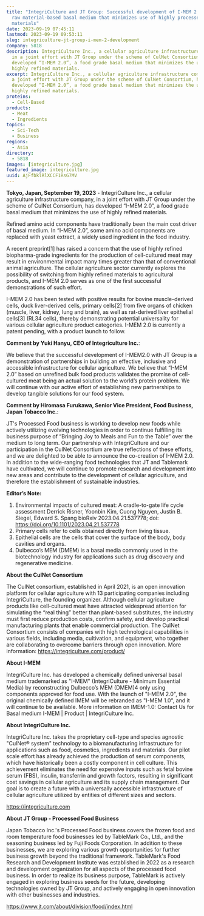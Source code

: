 ```yaml
---
title: "IntegriCulture and JT Group: Successful development of I-MEM 2.0, a bulk
  raw material-based basal medium that minimizes use of highly processed raw
  materials"
date: 2023-09-19 07:45:11
lastmod: 2023-09-19 09:53:11
slug: integriculture-jt-group-i-mem-2-development
company: 5818
description: IntegriCulture Inc., a cellular agriculture infrastructure company,
  in a joint effort with JT Group under the scheme of CulNet Consortium, has
  developed “I-MEM 2.0”, a food grade basal medium that minimizes the use of
  highly refined materials.
excerpt: IntegriCulture Inc., a cellular agriculture infrastructure company, in
  a joint effort with JT Group under the scheme of CulNet Consortium, has
  developed “I-MEM 2.0”, a food grade basal medium that minimizes the use of
  highly refined materials.
proteins:
  - Cell-Based
products:
  - Meat
  - Ingredients
topics:
  - Sci-Tech
  - Business
regions:
  - Asia
directory:
  - 5818
images: [integriculture.jpg]
featured_image: integriculture.jpg
uuid: AjFfbklRlXCCF1RsG7MV
---
```

**Tokyo, Japan, September 19, 2023** - IntegriCulture Inc., a cellular agriculture infrastructure company, in a joint effort with JT Group under the scheme of CulNet Consortium, has developed “I-MEM 2.0”, a food grade basal medium that minimizes the use of highly refined materials.

Refined amino acid components have traditionally been the main cost driver of basal medium. In “I-MEM 2.0”, some amino acid components are replaced with yeast extract, a widely used ingredient in the food industry.

A recent preprint\[1] has raised a concern that the use of highly refined biopharma-grade ingredients for the production of cell-cultured meat may result in environmental impact many times greater than that of conventional animal agriculture. The cellular agriculture sector currently explores the possibility of switching from highly refined materials to agricultural products, and I-MEM 2.0 serves as one of the first successful demonstrations of such effort.

I-MEM 2.0 has been tested with positive results for bovine muscle-derived cells, duck liver-derived cells, primary cells\[2] from five organs of chicken (muscle, liver, kidney, lung and brain), as well as rat-derived liver epithelial cells\[3] (RL34 cells), thereby demonstrating potential universality for various cellular agriculture product categories. I-MEM 2.0 is currently a patent pending, with a product launch to follow.

**Comment by Yuki Hanyu, CEO of Integriculture Inc.**:

We believe that the successful development of I-MEM2.0 with JT Group is a demonstration of partnerships in building an effective, inclusive and accessible infrastructure for cellular agriculture. We believe that “I-MEM 2.0” based on unrefined bulk food products validates the promise of cell-cultured meat being an actual solution to the world’s protein problem. We will continue with our active effort of establishing new partnerships to develop tangible solutions for our food system.

**Comment by Hiromasa Furukawa, Senior Vice President, Food Business, Japan Tobacco Inc.**:

JT's Processed Food business is working to develop new foods while actively utilizing evolving technologies in order to continue fulfilling its business purpose of “Bringing Joy to Meals and Fun to the Table” over the medium to long term. Our partnership with IntegriCulture and our participation in the CulNet Consortium are true reflections of these efforts, and we are delighted to be able to announce the co-creation of I-MEM 2.0. In addition to the wide-ranging food technologies that JT and Tablemark have cultivated, we will continue to promote research and development into new areas and contribute to the development of cellular agriculture, and therefore the establishment of sustainable industries.

**Editor’s Note:**

1. Environmental impacts of cultured meat: A cradle-to-gate life cycle assessment Derrick Risner, Yoonbin Kim, Cuong Nguyen, Justin B. Siegel, Edward S. Spang bioRxiv 2023.04.21.537778; doi: https://doi.org/10.1101/2023.04.21.537778
2. Primary cells refer to cells obtained directly from living tissue.
3. Epithelial cells are the cells that cover the surface of the body, body cavities and organs.
4. Dulbecco’s MEM (DMEM) is a basal media commonly used in the biotechnology industry for applications such as drug discovery and regenerative medicine.

**About the CulNet Consortium**

The CulNet consortium, established in April 2021, is an open innovation platform for cellular agriculture with 13 participating companies including IntegriCulture, the founding organizer. Although cellular agriculture products like cell-cultured meat have attracted widespread attention for simulating the “real thing” better than plant-based substitutes, the industry must first reduce production costs, confirm safety, and develop practical manufacturing plants that enable commercial production. The CulNet Consortium consists of companies with high technological capabilities in various fields, including media, cultivation, and equipment, who together are collaborating to overcome barriers through open innovation. More information: https://integriculture.com/product/

**About I-MEM**

IntegriCulture Inc. has developed a chemically defined universal basal medium trademarked as "I-MEM" (IntegriCulture - Minimum Essential Media) by reconstructing Dulbecco’s MEM (DMEM)4 only using components approved for food use. With the launch of "I-MEM 2.0", the original chemically defined IMEM will be rebranded as "I-MEM 1.0", and it will continue to be available. More information on IMEM-1.0: Contact Us for Basal medium I-MEM | Product | IntegriCulture Inc.

**About IntegriCulture Inc.** 

IntegriCulture Inc. takes the proprietary cell-type and species agnostic "CulNet® system" technology to a biomanufacturing infrastructure for applications such as food, cosmetics, ingredients and materials. Our pilot scale effort has already achieved the production of serum components, which have historically been a costly component in cell culture. This achievement eliminates the need for expensive inputs such as fetal bovine serum (FBS), insulin, transferrin and growth factors, resulting in significant cost savings in cellular agriculture and its supply chain management. Our goal is to create a future with a universally accessible infrastructure of cellular agriculture utilized by entities of different sizes and sectors.

https://integriculture.com

**About JT Group - Processed Food Business**

Japan Tobacco Inc.'s Processed Food business covers the frozen food and room temperature food businesses led by TableMark Co., Ltd., and the seasoning business led by Fuji Foods Corporation. In addition to these businesses, we are exploring various growth opportunities for further business growth beyond the traditional framework. TableMark's Food Research and Development Institute was established in 2022 as a research and development organization for all aspects of the processed food business. In order to realize its business purpose, TableMark is actively engaged in exploring business seeds for the future, developing technologies owned by JT Group, and actively engaging in open innovation with other businesses and industries.

https://www.jt.com/about/division/food/index.html